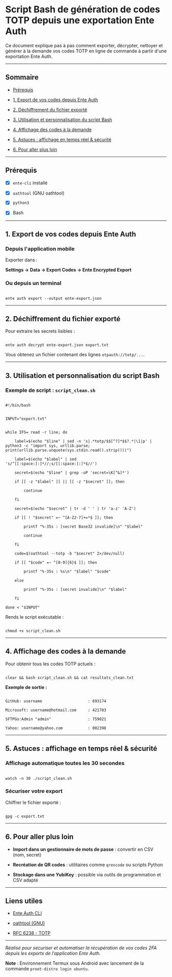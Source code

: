 # Script Bash de génération de codes TOTP depuis une exportation Ente Auth


Ce document explique pas à pas comment exporter, décrypter, nettoyer et générer à la demande vos codes TOTP en ligne de commande à partir d'une exportation Ente Auth.


---


## Sommaire

- [Prérequis](#prérequis)

- [1. Export de vos codes depuis Ente Auth](#1-export-de-vos-codes-depuis-ente-auth)

- [2. Déchiffrement du fichier exporté](#2-déchiffrement-du-fichier-exporté)

- [3. Utilisation et personnalisation du script Bash](#3-utilisation-et-personnalisation-du-script-bash)

- [4. Affichage des codes à la demande](#4-affichage-des-codes-à-la-demande)

- [5. Astuces : affichage en temps réel & sécurité](#5-astuces--affichage-en-temps-réel--sécurité)

- [6. Pour aller plus loin](#6-pour-aller-plus-loin)


---


## Prérequis


- [x] `ente-cli` installé  

- [x] `oathtool` (GNU oathtool)  

- [x] `python3`  

- [x] Bash


---


## 1. Export de vos codes depuis Ente Auth


### Depuis l'application mobile


Exporter dans :  

**Settings → Data → Export Codes → Ente Encrypted Export**


### Ou depuis un terminal


```

ente auth export --output ente-export.json

```


---


## 2. Déchiffrement du fichier exporté


Pour extraire les secrets lisibles :


```

ente auth decrypt ente-export.json export.txt

```


Vous obtenez un fichier contenant des lignes `otpauth://totp/...`.


---


## 3. Utilisation et personnalisation du script Bash


### Exemple de script : `script_clean.sh`


```

#!/bin/bash


INPUT="export.txt"


while IFS= read -r line; do

    label=$(echo "$line" | sed -n 's|.*totp/$$[^?]*$$?.*|\1|p' | python3 -c "import sys, urllib.parse; print(urllib.parse.unquote(sys.stdin.read().strip()))")

    label=$(echo "$label" | sed 's/^[[:space:]:]*//;s/[[:space:]:]*$//')

    secret=$(echo "$line" | grep -oP 'secret=\K[^&]*')

    if [[ -z "$label" ]] || [[ -z "$secret" ]]; then

        continue

    fi

    secret=$(echo "$secret" | tr -d ' ' | tr 'a-z' 'A-Z')

    if [[ ! "$secret" =~ ^[A-Z2-7]+=*$ ]]; then

        printf "%-35s : [secret Base32 invalide]\n" "$label"

        continue

    fi

    code=$(oathtool --totp -b "$secret" 2>/dev/null)

    if [[ "$code" =~ ^[0-9]{6}$ ]]; then

        printf "%-35s : %s\n" "$label" "$code"

    else

        printf "%-35s : [secret invalide]\n" "$label"

    fi

done < "$INPUT"

```


Rends le script exécutable :


```

chmod +x script_clean.sh

```


---


## 4. Affichage des codes à la demande


Pour obtenir tous les codes TOTP actuels :


```

clear && bash script_clean.sh && cat resultats_clean.txt

```


**Exemple de sortie :**


```

GitHub: username                    : 693174

Microsoft: username@hotmail.com     : 421703

SFTPGo:Admin "admin"                : 759021

Yahoo: username@yahoo.com           : 002398

```


---


## 5. Astuces : affichage en temps réel & sécurité


### Affichage automatique toutes les 30 secondes


```

watch -n 30 ./script_clean.sh

```


### Sécuriser votre export


Chiffrer le fichier exporté :


```

gpg -c export.txt

```


---


## 6. Pour aller plus loin


- **Import dans un gestionnaire de mots de passe** : convertir en CSV (nom, secret)

- **Recréation de QR codes** : utilitaires comme `qrencode` ou scripts Python

- **Stockage dans une YubiKey** : possible via outils de programmation et CSV adapté


---


## Liens utiles


- [Ente Auth CLI](https://github.com/ente-io/cli)

- [oathtool (GNU)](https://www.nongnu.org/oath-toolkit/)

- [RFC 6238 - TOTP](https://datatracker.ietf.org/doc/html/rfc6238)


---


*Réalisé pour sécuriser et automatiser la récupération de vos codes 2FA depuis les exports de l’application Ente Auth.*

**Note** :
Environnement Termux sous Android avec lancement de la commande `proot-distro login ubuntu`.
